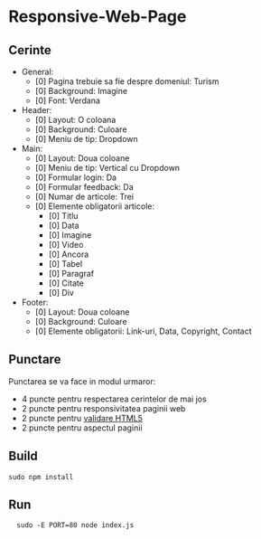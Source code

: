 # Responsive-Web-Page

## Cerinte
  - General:
    - [0] Pagina trebuie sa fie despre domeniul: Turism
    - [0] Background: Imagine
    - [0] Font: Verdana
  - Header:
    - [0] Layout: O coloana
    - [0] Background: Culoare
    - [0] Meniu de tip: Dropdown
  - Main:
    - [0] Layout: Doua coloane
    - [0] Meniu de tip: Vertical cu Dropdown
    - [0] Formular login: Da
    - [0] Formular feedback: Da
    - [0] Numar de articole: Trei
    - [0] Elemente obligatorii articole:
      - [0] Titlu
      - [0] Data
      - [0] Imagine
      - [0] Video
      - [0] Ancora
      - [0] Tabel
      - [0] Paragraf
      - [0] Citate
      - [0] Div
  - Footer:
    - [0] Layout: Doua coloane
    - [0] Background: Culoare
    - [0] Elemente obligatorii: Link-uri, Data, Copyright, Contact

## Punctare
Punctarea se va face in modul urmaror:
  - 4 puncte pentru respectarea cerintelor de mai jos
  - 2 puncte pentru responsivitatea paginii web
  - 2 puncte pentru [validare HTML5](https://validator.w3.org/)
  - 2 puncte pentru aspectul paginii

## Build
```
sudo npm install
```

## Run
```
  sudo -E PORT=80 node index.js
```
